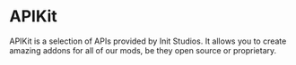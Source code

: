# APIKit
APIKit is a selection of APIs provided by Init Studios. It allows you to create amazing addons for all of our mods, be they open source or proprietary.
